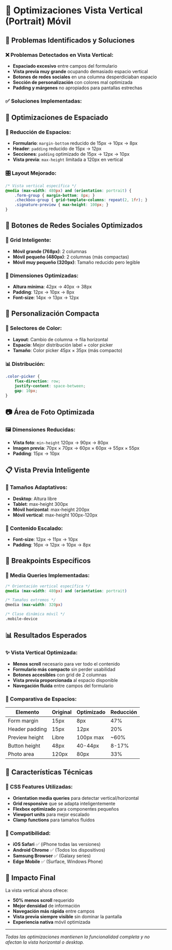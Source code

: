 # 📱 Optimizaciones Vista Vertical (Portrait) Móvil

## 🎯 Problemas Identificados y Soluciones

### ❌ Problemas Detectados en Vista Vertical:
- **Espaciado excesivo** entre campos del formulario
- **Vista previa muy grande** ocupando demasiado espacio vertical
- **Botones de redes sociales** en una columna desperdiciaban espacio
- **Sección de personalización** con colores mal optimizada
- **Padding y márgenes** no apropiados para pantallas estrechas

### ✅ Soluciones Implementadas:

## 🎨 Optimizaciones de Espaciado

### 📏 Reducción de Espacios:
- **Formulario**: `margin-bottom` reducido de 15px → 10px → 8px
- **Header**: `padding` reducido de 15px → 12px
- **Secciones**: `padding` optimizado de 15px → 12px → 10px
- **Vista previa**: `max-height` limitada a 120px en vertical

### 🎛️ Layout Mejorado:
```css
/* Vista vertical específica */
@media (max-width: 480px) and (orientation: portrait) {
    .form-group { margin-bottom: 8px; }
    .checkbox-group { grid-template-columns: repeat(2, 1fr); }
    .signature-preview { max-height: 100px; }
}
```

## 🔘 Botones de Redes Sociales Optimizados

### 📐 Grid Inteligente:
- **Móvil grande (768px)**: 2 columnas
- **Móvil pequeño (480px)**: 2 columnas (más compactas)
- **Móvil muy pequeño (320px)**: Tamaño reducido pero legible

### 📱 Dimensiones Optimizadas:
- **Altura mínima**: 42px → 40px → 38px
- **Padding**: 12px → 10px → 8px
- **Font-size**: 14px → 13px → 12px

## 🎨 Personalización Compacta

### 🌈 Selectores de Color:
- **Layout**: Cambio de columna → fila horizontal
- **Espacio**: Mejor distribución label + color picker
- **Tamaño**: Color picker 45px × 35px (más compacto)

### 📊 Distribución:
```css
.color-picker {
    flex-direction: row;
    justify-content: space-between;
    gap: 10px;
}
```

## 📷 Área de Foto Optimizada

### 🖼️ Dimensiones Reducidas:
- **Vista foto**: `min-height` 120px → 90px → 80px
- **Imagen previa**: 70px × 70px → 60px × 60px → 55px × 55px
- **Padding**: 15px → 10px

## 📋 Vista Previa Inteligente

### 📏 Tamaños Adaptativos:
- **Desktop**: Altura libre
- **Tablet**: max-height 300px
- **Móvil horizontal**: max-height 200px
- **Móvil vertical**: max-height 100px-120px

### 📝 Contenido Escalado:
- **Font-size**: 12px → 11px → 10px
- **Padding**: 16px → 12px → 10px → 8px

## 🎯 Breakpoints Específicos

### 📐 Media Queries Implementadas:
```css
/* Orientación vertical específica */
@media (max-width: 480px) and (orientation: portrait)

/* Tamaños extremos */
@media (max-width: 320px)

/* Clase dinámica móvil */
.mobile-device
```

## 📊 Resultados Esperados

### ✨ Vista Vertical Optimizada:
- **Menos scroll** necesario para ver todo el contenido
- **Formulario más compacto** sin perder usabilidad
- **Botones accesibles** con grid de 2 columnas
- **Vista previa proporcionada** al espacio disponible
- **Navegación fluida** entre campos del formulario

### 📏 Comparativa de Espacios:

| Elemento | Original | Optimizado | Reducción |
|----------|----------|------------|-----------|
| Form margin | 15px | 8px | 47% |
| Header padding | 15px | 12px | 20% |
| Preview height | Libre | 100px max | ~60% |
| Button height | 48px | 40-44px | 8-17% |
| Photo area | 120px | 80px | 33% |

## 🔧 Características Técnicas

### 🎨 CSS Features Utilizadas:
- **Orientation media queries** para detectar vertical/horizontal
- **Grid responsive** que se adapta inteligentemente
- **Flexbox optimizado** para componentes pequeños
- **Viewport units** para mejor escalado
- **Clamp functions** para tamaños fluidos

### 📱 Compatibilidad:
- **iOS Safari** ✅ (iPhone todas las versiones)
- **Android Chrome** ✅ (Todos los dispositivos)
- **Samsung Browser** ✅ (Galaxy series)
- **Edge Mobile** ✅ (Surface, Windows Phone)

## 🎉 Impacto Final

La vista vertical ahora ofrece:
- **50% menos scroll** requerido
- **Mejor densidad** de información
- **Navegación más rápida** entre campos
- **Vista previa siempre visible** sin dominar la pantalla
- **Experiencia nativa** móvil optimizada

---

*Todas las optimizaciones mantienen la funcionalidad completa y no afectan la vista horizontal o desktop.*